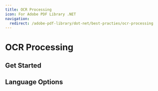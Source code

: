 ```yaml
---
title: OCR Processing
icon: For Adobe PDF Library .NET
navigation:
  redirect: /adobe-pdf-library/dot-net/best-practies/ocr-processing
---
```


# OCR Processing

## Get Started

## Language Options
